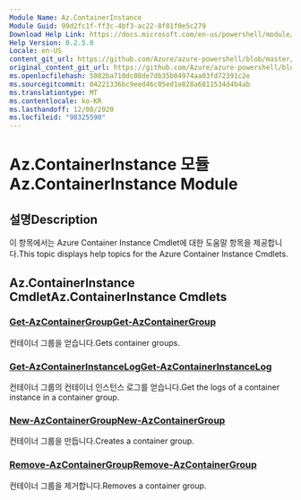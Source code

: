 ```yaml
---
Module Name: Az.ContainerInstance
Module Guid: 99d2fc1f-ff3c-4bf3-ac22-8f81f0e5c279
Download Help Link: https://docs.microsoft.com/en-us/powershell/module/az.containerinstance
Help Version: 0.2.5.0
Locale: en-US
content_git_url: https://github.com/Azure/azure-powershell/blob/master/src/ContainerInstance/ContainerInstance/help/Az.ContainerInstance.md
original_content_git_url: https://github.com/Azure/azure-powershell/blob/master/src/ContainerInstance/ContainerInstance/help/Az.ContainerInstance.md
ms.openlocfilehash: 5002ba710dc08de7db35b04974aa03fd72391c2e
ms.sourcegitcommit: 04221336bc9eed46c05ed1e828a6811534d4b4ab
ms.translationtype: MT
ms.contentlocale: ko-KR
ms.lasthandoff: 12/08/2020
ms.locfileid: "98325590"
---
```

# <span data-ttu-id="e8d84-101">Az.ContainerInstance 모듈</span><span class="sxs-lookup"><span data-stu-id="e8d84-101">Az.ContainerInstance Module</span></span>
## <span data-ttu-id="e8d84-102">설명</span><span class="sxs-lookup"><span data-stu-id="e8d84-102">Description</span></span>
<span data-ttu-id="e8d84-103">이 항목에서는 Azure Container Instance Cmdlet에 대한 도움말 항목을 제공합니다.</span><span class="sxs-lookup"><span data-stu-id="e8d84-103">This topic displays help topics for the Azure Container Instance Cmdlets.</span></span>

## <span data-ttu-id="e8d84-104">Az.ContainerInstance Cmdlet</span><span class="sxs-lookup"><span data-stu-id="e8d84-104">Az.ContainerInstance Cmdlets</span></span>
### [<span data-ttu-id="e8d84-105">Get-AzContainerGroup</span><span class="sxs-lookup"><span data-stu-id="e8d84-105">Get-AzContainerGroup</span></span>](Get-AzContainerGroup.md)
<span data-ttu-id="e8d84-106">컨테이너 그룹을 얻습니다.</span><span class="sxs-lookup"><span data-stu-id="e8d84-106">Gets container groups.</span></span>

### [<span data-ttu-id="e8d84-107">Get-AzContainerInstanceLog</span><span class="sxs-lookup"><span data-stu-id="e8d84-107">Get-AzContainerInstanceLog</span></span>](Get-AzContainerInstanceLog.md)
<span data-ttu-id="e8d84-108">컨테이너 그룹의 컨테이너 인스턴스 로그를 얻습니다.</span><span class="sxs-lookup"><span data-stu-id="e8d84-108">Get the logs of a container instance in a container group.</span></span>

### [<span data-ttu-id="e8d84-109">New-AzContainerGroup</span><span class="sxs-lookup"><span data-stu-id="e8d84-109">New-AzContainerGroup</span></span>](New-AzContainerGroup.md)
<span data-ttu-id="e8d84-110">컨테이너 그룹을 만듭니다.</span><span class="sxs-lookup"><span data-stu-id="e8d84-110">Creates a container group.</span></span>

### [<span data-ttu-id="e8d84-111">Remove-AzContainerGroup</span><span class="sxs-lookup"><span data-stu-id="e8d84-111">Remove-AzContainerGroup</span></span>](Remove-AzContainerGroup.md)
<span data-ttu-id="e8d84-112">컨테이너 그룹을 제거합니다.</span><span class="sxs-lookup"><span data-stu-id="e8d84-112">Removes a container group.</span></span>

